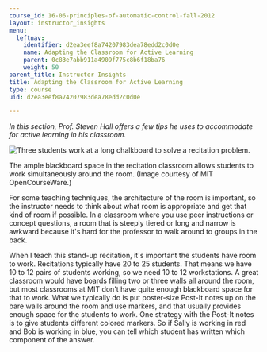 ```yaml
---
course_id: 16-06-principles-of-automatic-control-fall-2012
layout: instructor_insights
menu:
  leftnav:
    identifier: d2ea3eef8a74207983dea78edd2c0d0e
    name: Adapting the Classroom for Active Learning
    parent: 0c83e7abb911a4909f775c8b6f18ba76
    weight: 50
parent_title: Instructor Insights
title: Adapting the Classroom for Active Learning
type: course
uid: d2ea3eef8a74207983dea78edd2c0d0e

---
```


_In this section, Prof. Steven Hall offers a few tips he uses to accommodate for active learning in his classroom._

![Three students work at a long chalkboard to solve a recitation problem.](/coursemedia/16-06-principles-of-automatic-control-fall-2012/1860acd3a8340fa2e8078a744147e792_tlp_2_photo.jpg)

The ample blackboard space in the recitation classroom allows students to work simultaneously around the room. (Image courtesy of MIT OpenCourseWare.)

For some teaching techniques, the architecture of the room is important, so the instructor needs to think about what room is appropriate and get that kind of room if possible. In a classroom where you use peer instructions or concept questions, a room that is steeply tiered or long and narrow is awkward because it's hard for the professor to walk around to groups in the back.

When I teach this stand-up recitation, it's important the students have room to work. Recitations typically have 20 to 25 students. That means we have 10 to 12 pairs of students working, so we need 10 to 12 workstations. A great classroom would have boards filling two or three walls all around the room, but most classrooms at MIT don't have quite enough blackboard space for that to work. What we typically do is put poster-size Post-It notes up on the bare walls around the room and use markers, and that usually provides enough space for the students to work. One strategy with the Post-It notes is to give students different colored markers. So if Sally is working in red and Bob is working in blue, you can tell which student has written which component of the answer.